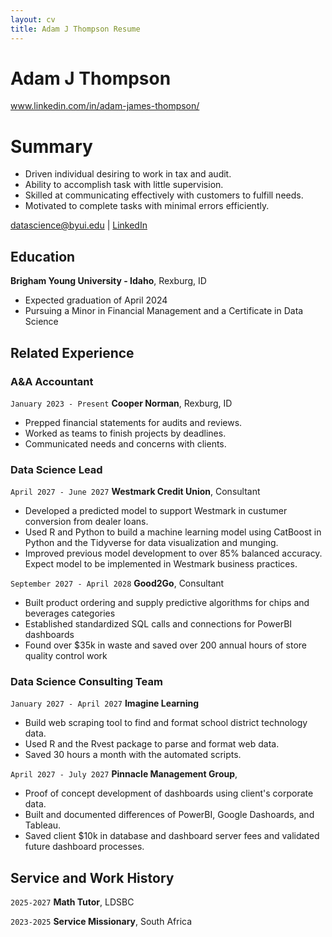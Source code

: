 ```yaml
---
layout: cv
title: Adam J Thompson Resume
---
```

# Adam J Thompson
www.linkedin.com/in/adam-james-thompson/

# Summary
- Driven individual desiring to work in tax and audit.
- Ability to accomplish task with little supervision.
- Skilled at communicating effectively with customers to fulfill needs.
- Motivated to complete tasks with minimal errors efficiently.

<div id="webaddress">
<a href="adamjthompson5@gmail.com">datascience@byui.edu</a>
| <a href="https://www.linkedin.com/in/adam-james-thompson/">LinkedIn</a>
</div>

<!-- https://www.monique.tech/the-art-of-markdown -->

## Education

__Brigham Young University - Idaho__, Rexburg, ID

- Expected graduation of April 2024
- Pursuing a Minor in Financial Management and a Certificate in Data Science

## Related Experience

### A&A Accountant

`January 2023 - Present`
__Cooper Norman__, Rexburg, ID

- Prepped  financial statements for audits and reviews.
- Worked as teams to finish projects by deadlines.
- Communicated needs and concerns with clients.

### Data Science Lead

`April 2027 - June 2027`
__Westmark Credit Union__, Consultant

- Developed a predicted model to support Westmark in custumer conversion from dealer loans.
- Used R and Python to build a machine learning model using CatBoost in Python and the Tidyverse for data visualization and munging. 
- Improved previous model development to over 85% balanced accuracy. Expect model to be implemented in Westmark business practices.

`September 2027 - April 2028`
__Good2Go__, Consultant

- Built product ordering and supply predictive algorithms for chips and beverages categories
- Established standardized SQL calls and connections for PowerBI dashboards
- Found over $35k in waste and saved over 200 annual hours of store quality control work 

### Data Science Consulting Team

`January 2027 - April 2027`
__Imagine Learning__

- Build web scraping tool to find and format school district technology data.
- Used R and the Rvest package to parse and format web data.
- Saved 30 hours a month with the automated scripts.

`April 2027 - July 2027`
__Pinnacle Management Group__, 

- Proof of concept development of dashboards using client's corporate data.
- Built and documented differences of PowerBI, Google Dashoards, and Tableau.
- Saved client $10k in database and dashboard server fees and validated future dashboard processes.


## Service and Work History

`2025-2027`
__Math Tutor__, LDSBC


`2023-2025`
__Service Missionary__, South Africa



<!-- ### Footer

Last updated: May 2013 -->


